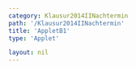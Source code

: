 ```yaml
---
category: Klausur2014IINachtermin
path: '/Klausur2014IINachtermin'
title: 'AppletB1'
type: 'Applet'

layout: nil
---
```

<link type="text/css" href="https://cdnjs.cloudflare.com/ajax/libs/jsxgraph/0.99.6/jsxgraph.css"><link rel="stylesheet" type="text/css" href="{{ site.jsxurl }}/jsxgraph.css" />
<div id="JXG1d3be269-a186-4326-ad9c-93f95f692416" class="jxgbox" style="width:500px; height:500px">
<script type="text/javascript">
    (function() {
	//board
var board = JXG.JSXGraph.initBoard('JXG1d3be269-a186-4326-ad9c-93f95f692416', {
                boundingbox: [-6, 8, 6, -4],
                showFullscreen: true, axis: true
                
            });             
var P = board.create('point', [-5, -3.4], {color:'red', name:'P', fixed:true, size:2, label:{fontsize:15}});
var Q = board.create('point', [2, -0.6], {color:'red', name:'Q', fixed:true, size:2, label:{fontsize:15}});
var A = board.create('point', [-5,5], {color:'red', name:'A', fixed:true, size:2, label:{fontsize:15}});
var C = board.create('point', [3,2], {color:'red', name:'C', fixed:true, size:2, label:{fontsize:15}});
board.create('text', [-5, 6.5, '2014 NT MatII/III B1'], {fontsize: 18});

var f = x => -0.4*x*x-0.8*x+2.6;
var g = x => 0.2*x+6;

var Gf = board.create('functiongraph', [f], {name:'f', withLabel:true, label:{fontsize:15}});
var Gg = board.create('functiongraph', [g], {strokecolor:'maroon', strokeColor:'maroon', name:'g', withLabel:true, label:{fontsize:15}});
var B = board.create('glider', [-2, f(-2), Gf], {name:'B', color:'orange', size:2, label:{fontsize:15}});


var D = board.create('point', [function(){return B.X();}, function(){return 0.2*B.X()+6;}], {name:'D', color:'green', fixed:true, size:2, label:{fontsize:15}});

board.create('polygon', [A,B,C,D], {fillColor:'red'});
var li = board.create('line', [A,D], {visible:false});
board.create('parallel', [li, C], {strokeColor:'gray', strokeWidth:1});


board.create('segment', [A,B], {color:'green'});
board.create('segment', [C,D], {color:'green'});
board.create('segment', [A,D], {color:'green'});
board.create('segment', [B,C], {color:'green'});

board.create('text', [-3.5,-1, function(){ return 'B(' + JXG.toFixed(B.X(), 2) + ', ' + JXG.toFixed(B.Y(), 2) + ')';}], {fontsize:18, color:'orange'});
board.create('text', [-3.5,-1.7, function(){ return 'D(' + JXG.toFixed(D.X(), 2) + ', ' + JXG.toFixed(D.Y(), 2) + ')';}], {fontsize:18, color:'green'});
board.create('text', [-3.5,-2.4, function(){ return 'A(' + JXG.toFixed(D.X(), 2) + ') = ' + JXG.toFixed(D.X() * D.X()*1.6 + 4*D.X() +13.6, 2) + ' FE';}], {fontsize:18});

})()
  </script>
  </div>
